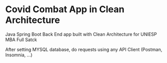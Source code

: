 # Covid Combat App in Clean Architecture
Java Spring Boot Back End app built with Clean Architecture for UNIESP MBA Full Satck

After setting MYSQL database, do requests using any API Client (Postman, Insomnia, ...)

